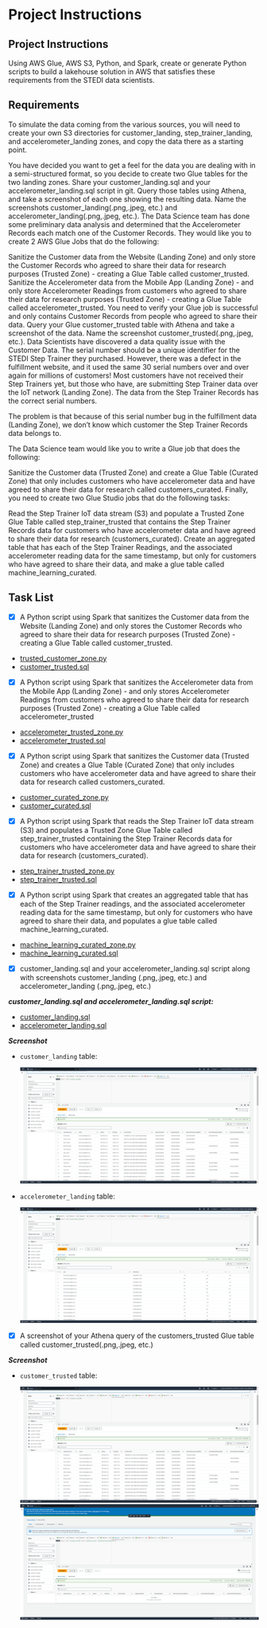 # Project Instructions

## Project Instructions

Using AWS Glue, AWS S3, Python, and Spark, create or generate Python scripts to build a lakehouse solution in AWS that satisfies these requirements from the STEDI data scientists.

## Requirements

To simulate the data coming from the various sources, you will need to create your own S3 directories for customer_landing, step_trainer_landing, and accelerometer_landing zones, and copy the data there as a starting point.

You have decided you want to get a feel for the data you are dealing with in a semi-structured format, so you decide to create two Glue tables for the two landing zones. Share your customer_landing.sql and your accelerometer_landing.sql script in git.
Query those tables using Athena, and take a screenshot of each one showing the resulting data. Name the screenshots customer_landing(.png,.jpeg, etc.) and accelerometer_landing(.png,.jpeg, etc.).
The Data Science team has done some preliminary data analysis and determined that the Accelerometer Records each match one of the Customer Records. They would like you to create 2 AWS Glue Jobs that do the following:

Sanitize the Customer data from the Website (Landing Zone) and only store the Customer Records who agreed to share their data for research purposes (Trusted Zone) - creating a Glue Table called customer_trusted.
Sanitize the Accelerometer data from the Mobile App (Landing Zone) - and only store Accelerometer Readings from customers who agreed to share their data for research purposes (Trusted Zone) - creating a Glue Table called accelerometer_trusted.
You need to verify your Glue job is successful and only contains Customer Records from people who agreed to share their data. Query your Glue customer_trusted table with Athena and take a screenshot of the data. Name the screenshot customer_trusted(.png,.jpeg, etc.).
Data Scientists have discovered a data quality issue with the Customer Data. The serial number should be a unique identifier for the STEDI Step Trainer they purchased. However, there was a defect in the fulfillment website, and it used the same 30 serial numbers over and over again for millions of customers! Most customers have not received their Step Trainers yet, but those who have, are submitting Step Trainer data over the IoT network (Landing Zone). The data from the Step Trainer Records has the correct serial numbers.

The problem is that because of this serial number bug in the fulfillment data (Landing Zone), we don’t know which customer the Step Trainer Records data belongs to.

The Data Science team would like you to write a Glue job that does the following:

Sanitize the Customer data (Trusted Zone) and create a Glue Table (Curated Zone) that only includes customers who have accelerometer data and have agreed to share their data for research called customers_curated.
Finally, you need to create two Glue Studio jobs that do the following tasks:

Read the Step Trainer IoT data stream (S3) and populate a Trusted Zone Glue Table called step_trainer_trusted that contains the Step Trainer Records data for customers who have accelerometer data and have agreed to share their data for research (customers_curated).
Create an aggregated table that has each of the Step Trainer Readings, and the associated accelerometer reading data for the same timestamp, but only for customers who have agreed to share their data, and make a glue table called machine_learning_curated.

## Task List

- [x] A Python script using Spark that sanitizes the Customer data from the Website (Landing Zone) and only stores the Customer Records who agreed to share their data for research purposes (Trusted Zone) - creating a Glue Table called customer_trusted.

* [trusted_customer_zone.py](./scripts/trusted_customer_zone.py)
* [customer_trusted.sql](./scripts/customer_trusted.sql)

- [x] A Python script using Spark that sanitizes the Accelerometer data from the Mobile App (Landing Zone) - and only stores Accelerometer Readings from customers who agreed to share their data for research purposes (Trusted Zone) - creating a Glue Table called accelerometer_trusted

* [accelerometer_trusted_zone.py](./scripts/accelerometer_trusted_zone.py)
* [accelerometer_trusted.sql](./scripts/accelerometer_trusted.sql)

- [x] A Python script using Spark that sanitizes the Customer data (Trusted Zone) and creates a Glue Table (Curated Zone) that only includes customers who have accelerometer data and have agreed to share their data for research called customers_curated.

* [customer_curated_zone.py](./scripts/customer_curated_zone.py)
* [customer_curated.sql](./scripts/customer_curated.sql)

- [x] A Python script using Spark that reads the Step Trainer IoT data stream (S3) and populates a Trusted Zone Glue Table called step_trainer_trusted containing the Step Trainer Records data for customers who have accelerometer data and have agreed to share their data for research (customers_curated).

* [step_trainer_trusted_zone.py](./scripts/step_trainer_trusted_zone.py)
* [step_trainer_trusted.sql](./scripts/step_trainer_trusted.sql)

- [x] A Python script using Spark that creates an aggregated table that has each of the Step Trainer readings, and the associated accelerometer reading data for the same timestamp, but only for customers who have agreed to share their data, and populates a glue table called machine_learning_curated.

* [machine_learning_curated_zone.py](./scripts/machine_learning_curated_zone.py)
* [machine_learning_curated.sql](./scripts/machine_learning_curated.sql)

- [x] customer_landing.sql and your accelerometer_landing.sql script along with screenshots customer_landing (.png,.jpeg, etc.) and accelerometer_landing (.png,.jpeg, etc.)

_**customer_landing.sql and accelerometer_landing.sql script:**_

- [customer_landing.sql](./scripts/customer_landing.sql)
- [accelerometer_landing.sql](./scripts/accelerometer_landing.sql)

_**Screenshot**_

- `customer_landing` table:

    <img src="./images/customer_landing.png">

- `accelerometer_landing` table:

    <img src="./images/accelerometer_landing.png">

- [x] A screenshot of your Athena query of the customers_trusted Glue table called customer_trusted(.png,.jpeg, etc.)

_**Screenshot**_

- `customer_trusted` table:

   <img src="./images/customer_trusted.png">

   <img src="./images/customer_trusted_check.png">
